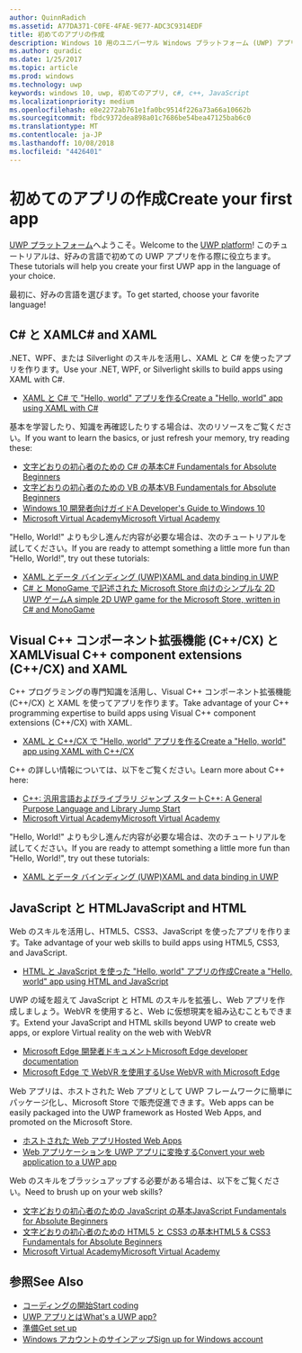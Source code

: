 ```yaml
---
author: QuinnRadich
ms.assetid: A77DA371-C0FE-4FAE-9E77-ADC3C9314EDF
title: 初めてのアプリの作成
description: Windows 10 用のユニバーサル Windows プラットフォーム (UWP) アプリは、好みのプログラミング言語で作成できます。
ms.author: quradic
ms.date: 1/25/2017
ms.topic: article
ms.prod: windows
ms.technology: uwp
keywords: windows 10, uwp, 初めてのアプリ, c#, c++, JavaScript
ms.localizationpriority: medium
ms.openlocfilehash: e8e2272ab761e1fa0bc9514f226a73a66a10662b
ms.sourcegitcommit: fbdc9372dea898a01c7686be54bea47125bab6c0
ms.translationtype: MT
ms.contentlocale: ja-JP
ms.lasthandoff: 10/08/2018
ms.locfileid: "4426401"
---
```

# <a name="create-your-first-app"></a><span data-ttu-id="39359-104">初めてのアプリの作成</span><span class="sxs-lookup"><span data-stu-id="39359-104">Create your first app</span></span>

<span data-ttu-id="39359-105">[UWP プラットフォーム](universal-application-platform-guide.md)へようこそ。</span><span class="sxs-lookup"><span data-stu-id="39359-105">Welcome to the [UWP platform](universal-application-platform-guide.md)!</span></span> <span data-ttu-id="39359-106">このチュートリアルは、好みの言語で初めての UWP アプリを作る際に役立ちます。</span><span class="sxs-lookup"><span data-stu-id="39359-106">These tutorials will help you create your first UWP app in the language of your choice.</span></span>

<span data-ttu-id="39359-107">最初に、好みの言語を選びます。</span><span class="sxs-lookup"><span data-stu-id="39359-107">To get started, choose your favorite language!</span></span>

## <a name="c-and-xaml"></a><span data-ttu-id="39359-108">C# と XAML</span><span class="sxs-lookup"><span data-stu-id="39359-108">C# and XAML</span></span>

<span data-ttu-id="39359-109">.NET、WPF、または Silverlight のスキルを活用し、XAML と C# を使ったアプリを作ります。</span><span class="sxs-lookup"><span data-stu-id="39359-109">Use your .NET, WPF, or Silverlight skills to build apps using XAML with C#.</span></span>

* [<span data-ttu-id="39359-110">XAML と C# で "Hello, world" アプリを作る</span><span class="sxs-lookup"><span data-stu-id="39359-110">Create a "Hello, world" app using XAML with C#</span></span>](create-a-hello-world-app-xaml-universal.md)

<span data-ttu-id="39359-111">基本を学習したり、知識を再確認したりする場合は、次のリソースをご覧ください。</span><span class="sxs-lookup"><span data-stu-id="39359-111">If you want to learn the basics, or just refresh your memory, try reading these:</span></span>

* [<span data-ttu-id="39359-112">文字どおりの初心者のための C# の基本</span><span class="sxs-lookup"><span data-stu-id="39359-112">C# Fundamentals for Absolute Beginners</span></span>](https://go.microsoft.com/fwlink/?linkid=850801)
* [<span data-ttu-id="39359-113">文字どおりの初心者のための VB の基本</span><span class="sxs-lookup"><span data-stu-id="39359-113">VB Fundamentals for Absolute Beginners</span></span>](https://go.microsoft.com/fwlink/?linkid=850802)
* [<span data-ttu-id="39359-114">Windows 10 開発者向けガイド</span><span class="sxs-lookup"><span data-stu-id="39359-114">A Developer's Guide to Windows 10</span></span>](https://go.microsoft.com/fwlink/?linkid=850804)
* [<span data-ttu-id="39359-115">Microsoft Virtual Academy</span><span class="sxs-lookup"><span data-stu-id="39359-115">Microsoft Virtual Academy</span></span>](http://www.microsoftvirtualacademy.com/)

<span data-ttu-id="39359-116">"Hello, World!" よりも少し進んだ内容が必要な場合は、次のチュートリアルを試してください。</span><span class="sxs-lookup"><span data-stu-id="39359-116">If you are ready to attempt something a little more fun than "Hello, World!", try out these tutorials:</span></span>

* [<span data-ttu-id="39359-117">XAML とデータ バインディング (UWP)</span><span class="sxs-lookup"><span data-stu-id="39359-117">XAML and data binding in UWP</span></span>](xaml-basics-intro.md)
* [<span data-ttu-id="39359-118">C# と MonoGame で記述された Microsoft Store 向けのシンプルな 2D UWP ゲーム</span><span class="sxs-lookup"><span data-stu-id="39359-118">A simple 2D UWP game for the Microsoft Store, written in C# and MonoGame</span></span>](get-started-tutorial-game-mg2d.md)


## <a name="visual-c-component-extensions-ccx-and-xaml"></a><span data-ttu-id="39359-119">Visual C++ コンポーネント拡張機能 (C++/CX) と XAML</span><span class="sxs-lookup"><span data-stu-id="39359-119">Visual C++ component extensions (C++/CX) and XAML</span></span>

<span data-ttu-id="39359-120">C++ プログラミングの専門知識を活用し、Visual C++ コンポーネント拡張機能 (C++/CX) と XAML を使ってアプリを作ります。</span><span class="sxs-lookup"><span data-stu-id="39359-120">Take advantage of your C++ programming expertise to build apps using Visual C++ component extensions (C++/CX) with XAML.</span></span>

* [<span data-ttu-id="39359-121">XAML と C++/CX で "Hello, world" アプリを作る</span><span class="sxs-lookup"><span data-stu-id="39359-121">Create a "Hello, world" app using XAML with C++/CX</span></span>](create-a-basic-windows-10-app-in-cpp.md)

<span data-ttu-id="39359-122">C++ の詳しい情報については、以下をご覧ください。</span><span class="sxs-lookup"><span data-stu-id="39359-122">Learn more about C++ here:</span></span>

* [<span data-ttu-id="39359-123">C++: 汎用言語およびライブラリ ジャンプ スタート</span><span class="sxs-lookup"><span data-stu-id="39359-123">C++: A General Purpose Language and Library Jump Start</span></span>](http://www.microsoftvirtualacademy.com/training-courses/c-a-general-purpose-language-and-library-jump-start)
* [<span data-ttu-id="39359-124">Microsoft Virtual Academy</span><span class="sxs-lookup"><span data-stu-id="39359-124">Microsoft Virtual Academy</span></span>](http://go.microsoft.com/fwlink/p/?LinkID=389916)

<span data-ttu-id="39359-125">"Hello, World!" よりも少し進んだ内容が必要な場合は、次のチュートリアルを試してください。</span><span class="sxs-lookup"><span data-stu-id="39359-125">If you are ready to attempt something a little more fun than "Hello, World!", try out these tutorials:</span></span>

* [<span data-ttu-id="39359-126">XAML とデータ バインディング (UWP)</span><span class="sxs-lookup"><span data-stu-id="39359-126">XAML and data binding in UWP</span></span>](xaml-basics-intro.md)

## <a name="javascript-and-html"></a><span data-ttu-id="39359-127">JavaScript と HTML</span><span class="sxs-lookup"><span data-stu-id="39359-127">JavaScript and HTML</span></span>

<span data-ttu-id="39359-128">Web のスキルを活用し、HTML5、CSS3、JavaScript を使ったアプリを作ります。</span><span class="sxs-lookup"><span data-stu-id="39359-128">Take advantage of your web skills to build apps using HTML5, CSS3, and JavaScript.</span></span>

* [<span data-ttu-id="39359-129">HTML と JavaScript を使った "Hello, world" アプリの作成</span><span class="sxs-lookup"><span data-stu-id="39359-129">Create a "Hello, world" app using HTML and JavaScript</span></span>](create-a-hello-world-app-js-uwp.md)

<span data-ttu-id="39359-130">UWP の域を超えて JavaScript と HTML のスキルを拡張し、Web アプリを作成しましょう。WebVR を使用すると、Web に仮想現実を組み込むこともできます。</span><span class="sxs-lookup"><span data-stu-id="39359-130">Extend your JavaScript and HTML skills beyond UWP to create web apps, or explore Virtual reality on the web with WebVR</span></span>

* [<span data-ttu-id="39359-131">Microsoft Edge 開発者ドキュメント</span><span class="sxs-lookup"><span data-stu-id="39359-131">Microsoft Edge developer documentation</span></span>](https://docs.microsoft.com/microsoft-edge/)
* [<span data-ttu-id="39359-132">Microsoft Edge で WebVR を使用する</span><span class="sxs-lookup"><span data-stu-id="39359-132">Use WebVR with Microsoft Edge</span></span>](https://docs.microsoft.com/en-us/microsoft-edge/webvr/)

<span data-ttu-id="39359-133">Web アプリは、ホストされた Web アプリとして UWP フレームワークに簡単にパッケージ化し、Microsoft Store で販売促進できます。</span><span class="sxs-lookup"><span data-stu-id="39359-133">Web apps can be easily packaged into the UWP framework as Hosted Web Apps, and promoted on the Microsoft Store.</span></span>

* [<span data-ttu-id="39359-134">ホストされた Web アプリ</span><span class="sxs-lookup"><span data-stu-id="39359-134">Hosted Web Apps</span></span>](https://developer.microsoft.com/windows/bridges/hosted-web-apps)
* [<span data-ttu-id="39359-135">Web アプリケーションを UWP アプリに変換する</span><span class="sxs-lookup"><span data-stu-id="39359-135">Convert your web application to a UWP app</span></span>](../porting/hwa-create-windows.md)

<span data-ttu-id="39359-136">Web のスキルをブラッシュアップする必要がある場合は、以下をご覧ください。</span><span class="sxs-lookup"><span data-stu-id="39359-136">Need to brush up on your web skills?</span></span>

* [<span data-ttu-id="39359-137">文字どおりの初心者のための JavaScript の基本</span><span class="sxs-lookup"><span data-stu-id="39359-137">JavaScript Fundamentals for Absolute Beginners</span></span>](http://www.microsoftvirtualacademy.com/training-courses/javascript-fundamentals-for-absolute-beginners)
* [<span data-ttu-id="39359-138">文字どおりの初心者のための HTML5 と CSS3 の基本</span><span class="sxs-lookup"><span data-stu-id="39359-138">HTML5 & CSS3 Fundamentals for Absolute Beginners</span></span>](http://www.microsoftvirtualacademy.com/training-courses/html5-css3-fundamentals-development-for-absolute-beginners)
* [<span data-ttu-id="39359-139">Microsoft Virtual Academy</span><span class="sxs-lookup"><span data-stu-id="39359-139">Microsoft Virtual Academy</span></span>](http://go.microsoft.com/fwlink/p/?LinkID=389916)

## <a name="see-also"></a><span data-ttu-id="39359-140">参照</span><span class="sxs-lookup"><span data-stu-id="39359-140">See Also</span></span>

* [<span data-ttu-id="39359-141">コーディングの開始</span><span class="sxs-lookup"><span data-stu-id="39359-141">Start coding</span></span>](create-uwp-apps.md)
* [<span data-ttu-id="39359-142">UWP アプリとは</span><span class="sxs-lookup"><span data-stu-id="39359-142">What's a UWP app?</span></span>](universal-application-platform-guide.md)
* [<span data-ttu-id="39359-143">準備</span><span class="sxs-lookup"><span data-stu-id="39359-143">Get set up</span></span>](get-set-up.md)
* [<span data-ttu-id="39359-144">Windows アカウントのサインアップ</span><span class="sxs-lookup"><span data-stu-id="39359-144">Sign up for Windows account</span></span>](sign-up.md)
